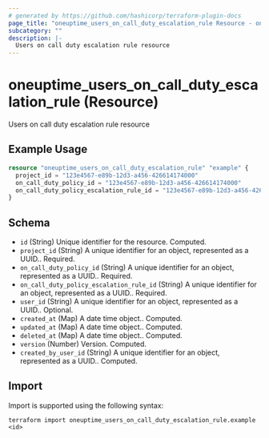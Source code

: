 ```yaml
---
# generated by https://github.com/hashicorp/terraform-plugin-docs
page_title: "oneuptime_users_on_call_duty_escalation_rule Resource - oneuptime"
subcategory: ""
description: |-
  Users on call duty escalation rule resource
---
```


# oneuptime_users_on_call_duty_escalation_rule (Resource)

Users on call duty escalation rule resource

## Example Usage

```terraform
resource "oneuptime_users_on_call_duty_escalation_rule" "example" {
  project_id = "123e4567-e89b-12d3-a456-426614174000"
  on_call_duty_policy_id = "123e4567-e89b-12d3-a456-426614174000"
  on_call_duty_policy_escalation_rule_id = "123e4567-e89b-12d3-a456-426614174000"
}
```

## Schema

- `id` (String) Unique identifier for the resource. Computed.
- `project_id` (String) A unique identifier for an object, represented as a UUID.. Required.
- `on_call_duty_policy_id` (String) A unique identifier for an object, represented as a UUID.. Required.
- `on_call_duty_policy_escalation_rule_id` (String) A unique identifier for an object, represented as a UUID.. Required.
- `user_id` (String) A unique identifier for an object, represented as a UUID.. Optional.
- `created_at` (Map) A date time object.. Computed.
- `updated_at` (Map) A date time object.. Computed.
- `deleted_at` (Map) A date time object.. Computed.
- `version` (Number) Version. Computed.
- `created_by_user_id` (String) A unique identifier for an object, represented as a UUID.. Computed.

## Import

Import is supported using the following syntax:

```shell
terraform import oneuptime_users_on_call_duty_escalation_rule.example <id>
```
